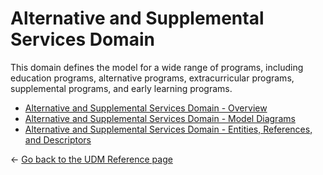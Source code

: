 # Alternative and Supplemental Services Domain

This domain defines the model for a wide range of programs, including education
programs, alternative programs, extracurricular programs, supplemental programs,
and early learning programs.

* [Alternative and Supplemental Services Domain - Overview](./overview.md)
* [Alternative and Supplemental Services Domain - Model
  Diagrams](./model-diagrams.md)
* [Alternative and Supplemental Services Domain - Entities, References, and
    Descriptors](./entities-references-and-descriptors.md)

← [Go back to the UDM Reference page](../readme.md)
